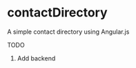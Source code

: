 contactDirectory
================

A simple contact directory using Angular.js

TODO
1. Add backend
